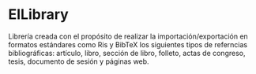 # EILibrary
Librería creada con el propósito de realizar la importación/exportación en formatos estándares como Ris y BibTeX los siguientes tipos de referncias bibliográficas: artículo, libro, sección de libro, folleto, actas de congreso, tesis, documento de sesión y páginas web. 

